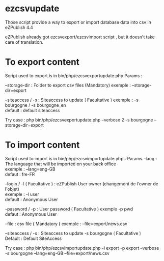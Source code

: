 ezcsvupdate
===========

Those script provide a way to export or import database data into csv in eZPublish 4.4 

eZPublish already got ezcsvexport/ezcsvimport script , but it doesn't take care of translation. 



To export content
=================

Script used to export is in bin/php/ezcsvexportupdate.php
Params : 

–storage-dir  	: Folder to export csv files	(Mandatory)
  exemple : –storage-dir=export 	
   	
–siteaccess / -s 	 : Siteaccess to update	 ( Facultative )
  exemple : -s bourgogne / -s bourgogne_en 	
  default :   default siteaccess

Try case : php bin/php/ezcsvexportupdate.php –verbose 2 -s bourgogne –storage-dir=export


To import content
=====================

Script used to import is in bin/php/ezcsvimportupdate.php .
Params
–lang  : The language that will be imported on your back office 	
  exemple : –lang=eng-GB 	
  defaut : fre-FR 

–login / -l ( Facultative )	: eZPublish User owner (changement de l'owner de l'objet) 	
  exemple : -l user 	
  default : Anonymous User
  
–password / -p : 	User password 	( Facultative )
  exemple -p pwd 	
  defaut : Anonymous User

–file 	: csv file 	( Mandatory )
exemple : –file=export/news.csv 

–siteaccess / -s :	Siteaccess to update 	-s bourgogne 	( Facultative ) 	
Default : Default SiteAccess 

Try case : php bin/php/ezcsvimportupdate.php -l export -p export –verbose -s bourgogne –lang=eng-GB –file=export/news.csv 
